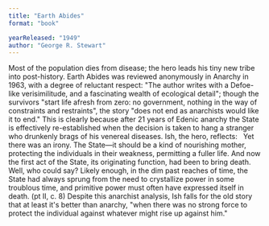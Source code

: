 ```yaml
---
title: "Earth Abides"
format: "book"

yearReleased: "1949"
author: "George R. Stewart"
---
```

 Most of the population dies from disease; the hero leads his tiny new tribe into  post-history. Earth Abides was reviewed anonymously in Anarchy in  1963, with a degree of reluctant respect: "The author writes with a Defoe-like  verisimilitude, and a fascinating wealth of ecological detail"; though the  survivors "start life afresh from zero: no government, nothing in the way of  constraints and restraints", the story "does not end as anarchists would like it to end."  This is clearly because after 21 years of Edenic anarchy the State is  effectively re-established when the decision is taken to hang a stranger who  drunkenly brags of his venereal diseases. Ish, the hero, reflects:
  
 Yet there was an irony. The State—it should be a kind of nourishing mother,  protecting the individuals in their weakness, permitting a fuller life. And now  the first act of the State, its originating function, had been to bring death.  Well, who could say? Likely enough, in the dim past reaches of time, the State  had always sprung from the need to crystallize power in some troublous time, and  primitive power must often have expressed itself in death. (pt II, c. 8)
 Despite this anarchist analysis, Ish falls for the old story that at least it's  better than anarchy, "when there was no strong force to protect the individual  against whatever might rise up against him."
  